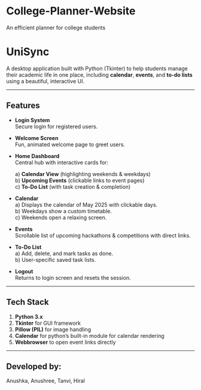 # College-Planner-Website
An efficient planner for college students
# UniSync
A desktop application built with Python (Tkinter) to help students manage their academic life in one place, including **calendar**, **events**, and **to-do lists** using a beautiful, interactive UI.

---

## Features
- **Login System**  
  Secure login for registered users.

- **Welcome Screen**  
  Fun, animated welcome page to greet users.

- **Home Dashboard**  
  Central hub with interactive cards for:
  
  a)  **Calendar View** (highlighting weekends & weekdays)  
  b)  **Upcoming Events** (clickable links to event pages)  
  c)  **To-Do List** (with task creation & completion)

- **Calendar**  
  a) Displays the calendar of May 2025 with clickable days.  
  b) Weekdays show a custom timetable.  
  c) Weekends open a relaxing screen.

- **Events**  
  Scrollable list of upcoming hackathons & competitions with direct links.

- **To-Do List**  
  a) Add, delete, and mark tasks as done.  
  b) User-specific saved task lists.

- **Logout**  
  Returns to login screen and resets the session.

---

##  Tech Stack
1) **Python 3.x**
2) **Tkinter**  for GUI framework
3) **Pillow (PIL)** for image handling
4) **Calendar** for python’s built-in module for calendar rendering
5) **Webbrowser** to open event links directly

---

## Developed by: 
Anushka, Anushree, Tanvi, Hiral



